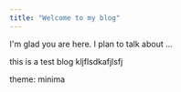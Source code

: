 ```yaml
---
title: "Welcome to my blog"
---
```


I'm glad you are here. I plan to talk about ...

this is a test blog
kljflsdkafjlsfj

theme: minima
